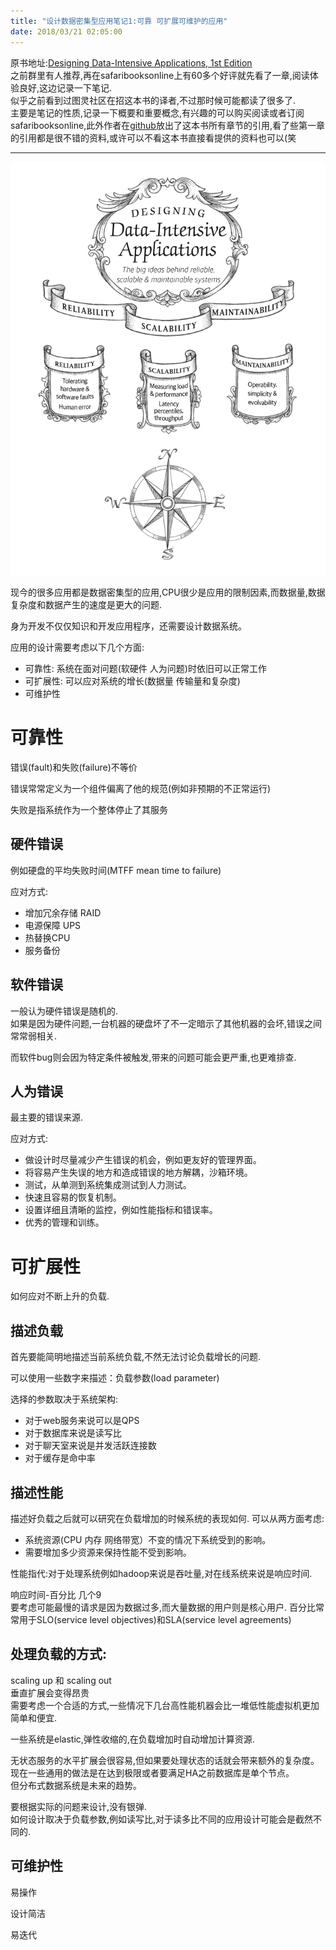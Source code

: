 ```yaml
---
title: "设计数据密集型应用笔记1:可靠 可扩展可维护的应用"
date: 2018/03/21 02:05:00
---
```

原书地址:[Designing Data-Intensive Applications, 1st Edition](https://www.safaribooksonline.com/library/view/designing-data-intensive-applications/9781491903063/)  
之前群里有人推荐,再在safaribooksonline上有60多个好评就先看了一章,阅读体验良好,这边记录一下笔记.  
似乎之前看到过图灵社区在招这本书的译者,不过那时候可能都读了很多了.  
主要是笔记的性质,记录一下概要和重要概念,有兴趣的可以购买阅读或者订阅safaribooksonline,此外作者在[github](https://github.com/ept/ddia-references)放出了这本书所有章节的引用,看了些第一章的引用都是很不错的资料,或许可以不看这本书直接看提供的资料也可以(笑

---  

![](/images/1244488-20180321014845699-543810406.png)

现今的很多应用都是数据密集型的应用,CPU很少是应用的限制因素,而数据量,数据复杂度和数据产生的速度是更大的问题.

身为开发不仅仅知识和开发应用程序，还需要设计数据系统。  

应用的设计需要考虑以下几个方面:
- 可靠性: 系统在面对问题(软硬件 人为问题)时依旧可以正常工作
- 可扩展性: 可以应对系统的增长(数据量 传输量和复杂度)
- 可维护性

# 可靠性
错误(fault)和失败(failure)不等价

错误常常定义为一个组件偏离了他的规范(例如非预期的不正常运行)

失败是指系统作为一个整体停止了其服务

## 硬件错误  
例如硬盘的平均失败时间(MTFF mean time to failure)

应对方式:
- 增加冗余存储 RAID
- 电源保障 UPS
- 热替换CPU
- 服务备份  

## 软件错误
一般认为硬件错误是随机的.  
如果是因为硬件问题,一台机器的硬盘坏了不一定暗示了其他机器的会坏,错误之间常常弱相关.

而软件bug则会因为特定条件被触发,带来的问题可能会更严重,也更难排查.  

## 人为错误
最主要的错误来源.

应对方式:
- 做设计时尽量减少产生错误的机会，例如更友好的管理界面。
- 将容易产生失误的地方和造成错误的地方解耦，沙箱环境。
- 测试，从单测到系统集成测试到人力测试。
- 快速且容易的恢复机制。
- 设置详细且清晰的监控，例如性能指标和错误率。
- 优秀的管理和训练。

# 可扩展性 
如何应对不断上升的负载.  

## 描述负载
首先要能简明地描述当前系统负载,不然无法讨论负载增长的问题.

可以使用一些数字来描述：负载参数(load parameter)  

选择的参数取决于系统架构:
- 对于web服务来说可以是QPS
- 对于数据库来说是读写比
- 对于聊天室来说是并发活跃连接数
- 对于缓存是命中率

## 描述性能
描述好负载之后就可以研究在负载增加的时候系统的表现如何.
可以从两方面考虑:
- 系统资源(CPU 内存 网络带宽）不变的情况下系统受到的影响。
- 需要增加多少资源来保持性能不受到影响。

性能指代:对于处理系统例如hadoop来说是吞吐量,对在线系统来说是响应时间.

响应时间-百分比 几个9  
要考虑可能最慢的请求是因为数据过多,而大量数据的用户则是核心用户.
百分比常常用于SLO(service level objectives)和SLA(service level agreements)

## 处理负载的方式:  
scaling up 和 scaling out  
垂直扩展会变得昂贵  
需要考虑一个合适的方式,一些情况下几台高性能机器会比一堆低性能虚拟机更加简单和便宜.

一些系统是elastic,弹性收缩的,在负载增加时自动增加计算资源.

无状态服务的水平扩展会很容易,但如果要处理状态的话就会带来额外的复杂度。    
现在一些通用的做法是在达到极限或者要满足HA之前数据库是单个节点。  
但分布式数据系统是未来的趋势。  

要根据实际的问题来设计,没有银弹.  
如何设计取决于负载参数,例如读写比,对于读多比不同的应用设计可能会是截然不同的.  

## 可维护性
易操作

设计简洁

易迭代
